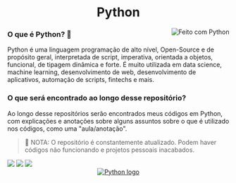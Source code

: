 <h1 align="center"> Python </h1>

<img align="right" alt="Feito com Python" src="https://img.shields.io/badge/Feito%20com-Python-blue?style=for-the-badge&logo=Python&logoColor=yellow"/>

<h3> O que é Python? 🧬 </h3> 
<p> Python é uma linguagem programação de alto nível, Open-Source e de propósito geral, interpretada de script, imperativa, orientada a objetos, funcional, de tipagem dinâmica e forte. É muito utilizada em data science, machine learning, desenvolvimento de web, desenvolvimento de aplicativos, automação de scripts, fintechs e mais. </p>

<h3> O que será encontrado ao longo desse repositório? </h3>
<p> Ao longo desse repositórios serão encontrados meus códigos em Python, com explicações e anotações sobre alguns assuntos sobre o que é utilizado nos códigos, como uma "aula/anotação". </p>

>🛑 NOTA: O repositório é constantemente atualizado. Podem haver códigos não funcionando e projetos pessoais inacabados.

<img src="https://img.shields.io/badge/Feito%20com-HTML5-e34c26?style=for-the-badge&logo=HTML5&logoColor=e34c26"/>
<img src="https://img.shields.io/badge/Feito%20com-CSS3-blue?style=for-the-badge&logo=CSS3&logoColor=blue"/>
<img src="https://img.shields.io/badge/Feito%20com-JavaScript-f0db4f?style=for-the-badge&logo=JavaScript&logoColor=f0db4f"/>

<div align="center">  
<a href="https://www.python.org/">
<img alt="Python logo" src="https://upload.wikimedia.org/wikipedia/commons/thumb/f/f8/Python_logo_and_wordmark.svg/1280px-Python_logo_and_wordmark.svg.png"/></a>
</div>
